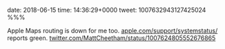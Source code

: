 date: 2018-06-15
time: 14:36:29+0000
tweet: 1007632943127425024
%%%

Apple Maps routing is down for me too. [apple.com/support/systemstatus/](https://www.apple.com/support/systemstatus/) reports green. [twitter.com/MattCheetham/status/1007624805552676865](https://twitter.com/MattCheetham/status/1007624805552676865)
